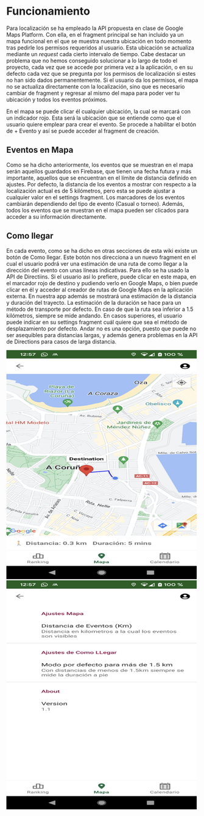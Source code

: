 # Funcionamiento
Para localización se ha empleado la API propuesta en clase de Google Maps Platform. Con ella, en el fragment principal se han incluido ya un mapa funcional en el que se muestra nuestra ubicación en todo momento tras pedirle los permisos requeridos al usuario. Esta ubicación se actualiza mediante un _request_ cada cierto intervalo de tiempo. Cabe destacar un problema que no hemos conseguido solucionar a lo largo de todo el proyecto, cada vez que se accede por primera vez a la aplicación, o en su defecto cada vez que se pregunta por los permisos de localización si estes no han sido dados permanentemente. Si el usuario da los permisos, el mapa no se actualiza directamente con la localización, sino que es necesario cambiar de fragment y regresar al mismo del mapa para poder ver tu ubicación y todos los eventos próximos.

En el mapa se puede clicar él cualquier ubicación, la cual se marcará con un indicador rojo. Esta será la ubicación que se entiende como que el usuario quiere emplear para crear el evento. Se procede a habilitar el botón de + Evento y así se puede acceder al fragment de creación.

## Eventos en Mapa
Como se ha dicho anteriormente, los eventos que se muestran en el mapa serán aquellos guardados en Firebase, que tienen una fecha futura y más importante, aquellos que se encuentran en el límite de distancia definido en ajustes. Por defecto, la distancia de los eventos a mostrar con respecto a la localización actual es de 5 kilómetros, pero esta se puede ajustar a cualquier valor en el settings fragment. Los marcadores de los eventos cambiarán dependiendo del tipo de evento (Casual o torneo). Además, todos los eventos que se muestran en el mapa pueden ser clicados para acceder a su información directamente.

## Como llegar
En cada evento, como se ha dicho en otras secciones de esta wiki existe un botón de Como llegar. Este botón nos direcciona a un nuevo fragment en el cual el usuario podrá ver una estimación de una ruta de como llegar a la dirección del evento con unas líneas indicativas. Para ello se ha usado la API de Directiins. Si el usuario así lo prefiere, puede clicar en este mapa, en el marcador rojo de destino y pudiendo verlo en Google Maps, o bien puede clicar en él y acceder al creador de rutas de Google Maps en la aplicación externa. En nuestra app además se mostrará una estimación de la distancia y duración del trayecto. La estimación de la duración se hace para un método de transporte por defecto. En caso de que la ruta sea inferior a 1.5 kilómetros, siempre se mide andando. En casos superiores, el usuario puede indicar en su settings fragment cuál quiere que sea el método de desplazamiento por defecto. Andar no es una opción, puesto que puede no ser asequibles para distancias largas, y además genera problemas en la API de Directions para casos de larga distancia.

<img src="https://github.com/rubenTome/APM/blob/main/Imagenes%20Ilustrativas/ruta.png" width="500" height="600">
<img src="https://github.com/rubenTome/APM/blob/main/Imagenes%20Ilustrativas/settings.png" width="500" height="600">

